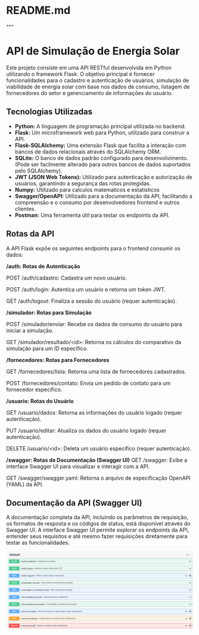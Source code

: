 # README.md

"""
# API de Simulação de Energia Solar

Este projeto consiste em uma API RESTful desenvolvida em Python utilizando o framework Flask.
O objetivo principal é fornecer funcionalidades para o cadastro e autenticação de usuários,
simulação de viabilidade de energia solar com base nos dados de consumo, listagem de
fornecedores do setor e gerenciamento de informações do usuário.

## Tecnologias Utilizadas

* **Python:** A linguagem de programação principal utilizada no backend.
* **Flask:** Um microframework web para Python, utilizado para construir a API.
* **Flask-SQLAlchemy:** Uma extensão Flask que facilita a interação com bancos de dados
  relacionais através do SQLAlchemy ORM.
* **SQLite:** O banco de dados padrão configurado para desenvolvimento. (Pode ser
  facilmente alterado para outros bancos de dados suportados pelo SQLAlchemy).
* **JWT (JSON Web Tokens):** Utilizado para autenticação e autorização de usuários,
  garantindo a segurança das rotas protegidas.
* **Numpy:** Utilizado para calculos matematicos e estatisticos
* **Swagger/OpenAPI:** Utilizado para a documentação da API, facilitando a compreensão
  e o consumo por desenvolvedores frontend e outros clientes.
* **Postman:** Uma ferramenta útil para testar os endpoints da API.

## Rotas da API

A API Flask expõe os seguintes endpoints para o frontend consumir os dados:

**/auth: Rotas de Autenticação**

POST /auth/cadastro: Cadastra um novo usuário.

POST /auth/login: Autentica um usuário e retorna um token JWT.

GET /auth/logout: Finaliza a sessão do usuário (requer autenticação).

**/simulador: Rotas para Simulação**

POST /simulador/enviar: Recebe os dados de consumo do usuário para iniciar a simulação.

GET /simulador/resultado/&lt;id>: Retorna os cálculos do comparativo da simulação para um ID específico.

**/fornecedores: Rotas para Fornecedores**

GET /fornecedores/lista: Retorna uma lista de fornecedores cadastrados.

POST /fornecedores/contato: Envia um pedido de contato para um fornecedor específico.

**/usuario: Rotas do Usuário**

GET /usuario/dados: Retorna as informações do usuário logado (requer autenticação).

PUT /usuario/editar: Atualiza os dados do usuário logado (requer autenticação).

DELETE /usuario/&lt;id>: Deleta um usuário específico (requer autenticação).


**/swagger: Rotas de Documentação (Swagger UI)**
GET /swagger: Exibe a interface Swagger UI para visualizar e interagir com a API.

GET /swagger/swagger.yaml: Retorna o arquivo de especificação OpenAPI (YAML) da API.

## Documentação da API (Swagger UI)

A documentação completa da API, incluindo os parâmetros de requisição, os formatos de
resposta e os códigos de status, está disponível através do Swagger UI. 
A interface Swagger UI permite explorar os endpoints da API, entender seus requisitos
e até mesmo fazer requisições diretamente para testar as funcionalidades.

![alt text](image.png)
